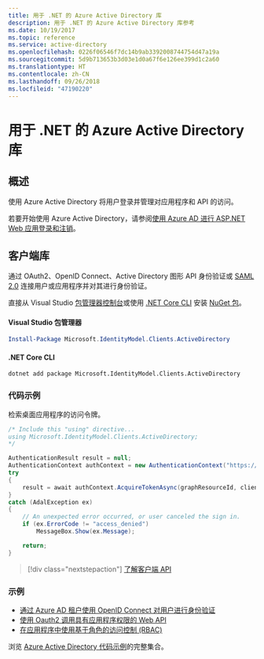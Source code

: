```yaml
---
title: 用于 .NET 的 Azure Active Directory 库
description: 用于 .NET 的 Azure Active Directory 库参考
ms.date: 10/19/2017
ms.topic: reference
ms.service: active-directory
ms.openlocfilehash: 0226f06546f7dc14b9ab3392008744754d47a19a
ms.sourcegitcommit: 5d9b713653b3d03e1d0a67f6e126ee399d1c2a60
ms.translationtype: HT
ms.contentlocale: zh-CN
ms.lasthandoff: 09/26/2018
ms.locfileid: "47190220"
---
```

# <a name="azure-active-directory-libraries-for-net"></a>用于 .NET 的 Azure Active Directory 库

## <a name="overview"></a>概述

使用 Azure Active Directory 将用户登录并管理对应用程序和 API 的访问。

若要开始使用 Azure Active Directory，请参阅[使用 Azure AD 进行 ASP.NET Web 应用登录和注销](/azure/active-directory/develop/active-directory-devquickstarts-webapp-dotnet)。

## <a name="client-library"></a>客户端库

通过 OAuth2、OpenID Connect、Active Directory 图形 API 身份验证或 [SAML 2.0](https://docs.microsoft.com/azure/active-directory/develop/active-directory-saml-protocol-reference) 连接用户或应用程序并对其进行身份验证。

直接从 Visual Studio [包管理器控制台][PackageManager]或使用 [.NET Core CLI][DotNetCLI] 安装 [NuGet 包](https://www.nuget.org/packages/Microsoft.Azure.Management.AppService.Fluent)。

#### <a name="visual-studio-package-manager"></a>Visual Studio 包管理器

```powershell
Install-Package Microsoft.IdentityModel.Clients.ActiveDirectory
```

#### <a name="net-core-cli"></a>.NET Core CLI

```bash
dotnet add package Microsoft.IdentityModel.Clients.ActiveDirectory
```

### <a name="code-example"></a>代码示例

检索桌面应用程序的访问令牌。

```csharp
/* Include this "using" directive...
using Microsoft.IdentityModel.Clients.ActiveDirectory;
*/

AuthenticationResult result = null;
AuthenticationContext authContext = new AuthenticationContext("https://someauthority.com");
try
{
    result = await authContext.AcquireTokenAsync(graphResourceId, clientId, redirectUri, new PlatformParameters(PromptBehavior.Auto));
}
catch (AdalException ex)
{
    // An unexpected error occurred, or user canceled the sign in.
    if (ex.ErrorCode != "access_denied")
        MessageBox.Show(ex.Message);

    return;
}
```

> [!div class="nextstepaction"]
> [了解客户端 API](/dotnet/api/overview/azure/activedirectory/client)

### <a name="samples"></a>示例

* [通过 Azure AD 租户使用 OpenID Connect 对用户进行身份验证](https://github.com/Azure-Samples/active-directory-dotnet-webapp-openidconnect)
* [使用 Oauth2 调用具有应用程序权限的 Web API](https://github.com/Azure-Samples/active-directory-dotnet-webapp-webapi-oauth2-appidentity)
* [在应用程序中使用基于角色的访问控制 (RBAC)](https://github.com/Azure-Samples/active-directory-dotnet-webapp-roleclaims)

浏览 [Azure Active Directory 代码示例](/azure/active-directory/develop/active-directory-code-samples)的完整集合。

[PackageManager]: https://docs.microsoft.com/nuget/tools/package-manager-console
[DotNetCLI]: https://docs.microsoft.com/dotnet/core/tools/dotnet-add-package
